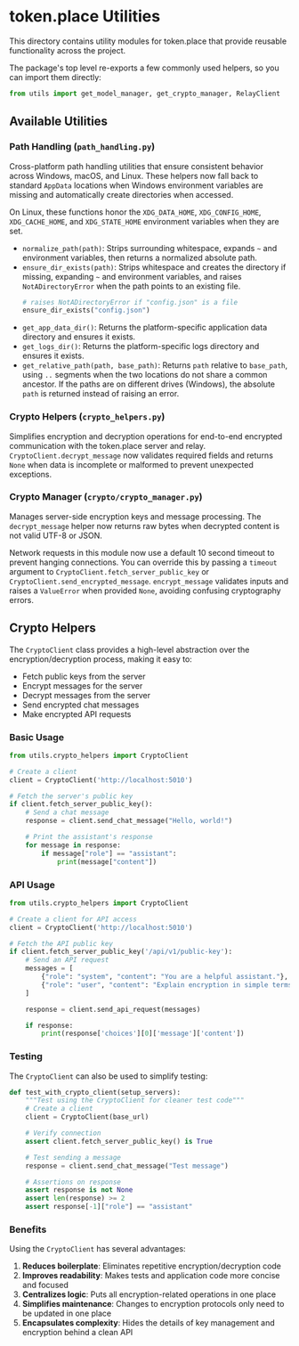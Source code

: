 # token.place Utilities

This directory contains utility modules for token.place that provide reusable functionality across the project.

The package's top level re-exports a few commonly used helpers, so you can import them directly:

```python
from utils import get_model_manager, get_crypto_manager, RelayClient
```

## Available Utilities

### Path Handling (`path_handling.py`)

Cross-platform path handling utilities that ensure consistent behavior across Windows, macOS, and Linux.
These helpers now fall back to standard `AppData` locations when Windows environment variables are missing
and automatically create directories when accessed.

On Linux, these functions honor the `XDG_DATA_HOME`, `XDG_CONFIG_HOME`,
`XDG_CACHE_HOME`, and `XDG_STATE_HOME` environment variables when they are set.

- `normalize_path(path)`: Strips surrounding whitespace, expands `~` and environment variables, then returns a normalized absolute path.
- `ensure_dir_exists(path)`: Strips whitespace and creates the directory if missing, expanding `~` and environment variables, and
  raises `NotADirectoryError` when the path points to an existing file.
  ```python
  # raises NotADirectoryError if "config.json" is a file
  ensure_dir_exists("config.json")
  ```
- `get_app_data_dir()`: Returns the platform-specific application data directory and ensures it exists.
- `get_logs_dir()`: Returns the platform-specific logs directory and ensures it exists.
- `get_relative_path(path, base_path)`: Returns `path` relative to `base_path`, using `..` segments when the
  two locations do not share a common ancestor. If the paths are on different drives
  (Windows), the absolute `path` is returned instead of raising an error.

### Crypto Helpers (`crypto_helpers.py`)

Simplifies encryption and decryption operations for end-to-end encrypted communication with the token.place server and relay.
`CryptoClient.decrypt_message` now validates required fields and returns `None` when data is incomplete or
malformed to prevent unexpected exceptions.

### Crypto Manager (`crypto/crypto_manager.py`)

Manages server-side encryption keys and message processing. The
`decrypt_message` helper now returns raw bytes when decrypted content is not
valid UTF-8 or JSON.

Network requests in this module now use a default 10 second timeout to prevent
hanging connections. You can override this by passing a `timeout` argument to
`CryptoClient.fetch_server_public_key` or `CryptoClient.send_encrypted_message`.
`encrypt_message` validates inputs and raises a `ValueError` when provided
`None`, avoiding confusing cryptography errors.

## Crypto Helpers

The `CryptoClient` class provides a high-level abstraction over the encryption/decryption process, making it easy to:

- Fetch public keys from the server
- Encrypt messages for the server
- Decrypt messages from the server
- Send encrypted chat messages
- Make encrypted API requests

### Basic Usage

```python
from utils.crypto_helpers import CryptoClient

# Create a client
client = CryptoClient('http://localhost:5010')

# Fetch the server's public key
if client.fetch_server_public_key():
    # Send a chat message
    response = client.send_chat_message("Hello, world!")

    # Print the assistant's response
    for message in response:
        if message["role"] == "assistant":
            print(message["content"])
```

### API Usage

```python
from utils.crypto_helpers import CryptoClient

# Create a client for API access
client = CryptoClient('http://localhost:5010')

# Fetch the API public key
if client.fetch_server_public_key('/api/v1/public-key'):
    # Send an API request
    messages = [
        {"role": "system", "content": "You are a helpful assistant."},
        {"role": "user", "content": "Explain encryption in simple terms."}
    ]

    response = client.send_api_request(messages)

    if response:
        print(response['choices'][0]['message']['content'])
```

### Testing

The `CryptoClient` can also be used to simplify testing:

```python
def test_with_crypto_client(setup_servers):
    """Test using the CryptoClient for cleaner test code"""
    # Create a client
    client = CryptoClient(base_url)

    # Verify connection
    assert client.fetch_server_public_key() is True

    # Test sending a message
    response = client.send_chat_message("Test message")

    # Assertions on response
    assert response is not None
    assert len(response) >= 2
    assert response[-1]["role"] == "assistant"
```

### Benefits

Using the `CryptoClient` has several advantages:

1. **Reduces boilerplate**: Eliminates repetitive encryption/decryption code
2. **Improves readability**: Makes tests and application code more concise and focused
3. **Centralizes logic**: Puts all encryption-related operations in one place
4. **Simplifies maintenance**: Changes to encryption protocols only need to be updated in one place
5. **Encapsulates complexity**: Hides the details of key management and encryption behind a clean API
